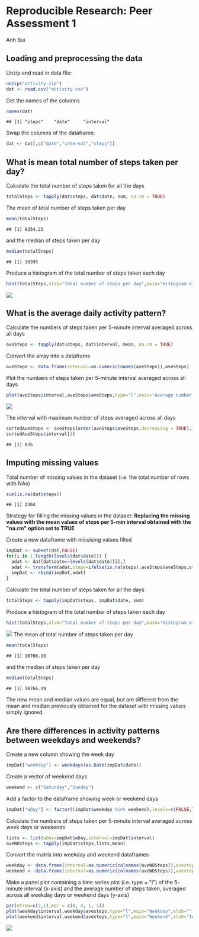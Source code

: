 # Reproducible Research: Peer Assessment 1
Anh Bui  


## Loading and preprocessing the data

Unzip and read in data file:

```r
unzip("activity.zip")
dat <- read.csv("activity.csv")
```
Get the names of the columns

```r
names(dat)
```

```
## [1] "steps"    "date"     "interval"
```

Swap the columns of the dataframe:

```r
dat <- dat[,c("date","interval","steps")]
```

## What is mean total number of steps taken per day?

Calculate the total number of steps taken for all the days

```r
totalSteps <- tapply(dat$steps, dat$date, sum, na.rm = TRUE)
```

The mean of total number of steps taken per day

```r
mean(totalSteps)
```

```
## [1] 9354.23
```
and the median of steps taken per day 

```r
median(totalSteps)
```

```
## [1] 10395
```

Produce a histogram of the total number of steps taken each day

```r
hist(totalSteps,xlab="Total number of steps per day",main="Histogram of total number of steps taken each day")
```

![](PA1_template_files/figure-html/unnamed-chunk-7-1.png)<!-- -->

## What is the average daily activity pattern?

Calculate the numbers of steps taken per 5-minute interval averaged across all days

```r
aveSteps <- tapply(dat$steps, dat$interval, mean, na.rm = TRUE)
```

Convert the array into a dataframe

```r
aveSteps <- data.frame(interval=as.numeric(names(aveSteps)),aveSteps)
```

Plot the numbers of steps taken per 5-minute interval averaged across all days

```r
plot(aveSteps$interval,aveSteps$aveSteps,type="l",main="Average number of steps per 5-min interval",xlab="Interval number",ylab="Average number of steps")
```

![](PA1_template_files/figure-html/unnamed-chunk-10-1.png)<!-- -->

The interval with maximum number of steps averaged across all days

```r
sortedAveSteps <- aveSteps[order(aveSteps$aveSteps,decreasing = TRUE),]
sortedAveSteps$interval[1]
```

```
## [1] 835
```

## Imputing missing values

Total number of missing values in the dataset (i.e. the total number of rows with NAs)

```r
sum(is.na(dat$steps))
```

```
## [1] 2304
```

Strategy for filling the missing values in the dataset: **Replacing the missing values with the mean values of steps per 5-min interval obtained with the "na.rm" option set to TRUE**

Create a new dataframe with missising values filled

```r
impDat <- subset(dat,FALSE)
for(i in 1:length(levels(dat$date))) {
  adat <- dat[dat$date==levels(dat$date)[i],]
  adat <- transform(adat,steps=ifelse(is.na(steps),aveSteps$aveSteps,steps))
  impDat <- rbind(impDat,adat)
}
```

Calculate the total number of steps taken for all the days

```r
totalSteps <- tapply(impDat$steps, impDat$date, sum)
```

Produce a histogram of the total number of steps taken each day

```r
hist(totalSteps,xlab="Total number of steps per day",main="Histogram of total number of steps taken each day")
```

![](PA1_template_files/figure-html/unnamed-chunk-15-1.png)<!-- -->
The mean of total number of steps taken per day

```r
mean(totalSteps)
```

```
## [1] 10766.19
```
and the median of steps taken per day 

```r
median(totalSteps)
```

```
## [1] 10766.19
```

The new mean and median values are equal, but are different from the mean and median previously obtained for the dataset with missing values simply ignored.

## Are there differences in activity patterns between weekdays and weekends?

Create a new column showing the week day

```r
impDat["weekday"] <- weekdays(as.Date(impDat$date))
```

Create a vector of weekend days

```r
weekend <- c("Saturday","Sunday")
```

Add a factor to the dataframe showing week or weekend days 

```r
impDat["wDay"] <- factor((impDat$weekday %in% weekend),levels=c(FALSE,TRUE),labels=c("weekday","weekend"))
```

Calculate the numbers of steps taken per 5-minute interval averaged across week days or weekends

```r
lists <- list(wDay=impDat$wDay,interval=impDat$interval)
aveWDSteps <- tapply(impDat$steps,lists,mean)
```

Convert the matrix into weekday and weekend dataframes

```r
weekday <- data.frame(interval=as.numeric(colnames(aveWDSteps)),avesteps=aveWDSteps[1,])
weekend <- data.frame(interval=as.numeric(colnames(aveWDSteps)),avesteps=aveWDSteps[2,])
```

Make a panel plot containing a time series plot (i.e. type = "l") of the 5-minute interval (x-axis) and the average number of steps taken, averaged across all weekday days or weekend days (y-axis)

```r
par(mfrow=c(2,1),mar = c(4, 4, 1, 1))
plot(weekday$interval,weekday$avesteps,type="l",main="Weekday",xlab="",ylab="Average number of steps")
plot(weekend$interval,weekend$avesteps,type="l",main="Weekend",xlab="Interval number",ylab="Average number of steps")
```

![](PA1_template_files/figure-html/unnamed-chunk-23-1.png)<!-- -->
